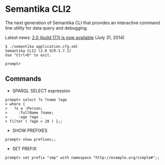 Semantika CLI2
==============
The next generation of Semantika CLI that provides an interactive command line utility for data query and debugging.

Latest news: [2.0 (build 17.1) is now available](https://github.com/obidea/semantika-cli2/releases/tag/v2.0_17.1) (July 31, 2014)

```
$ ./semantika application.cfg.xml
Semantika CLI2 (2.0 SCR-1.7.1)
Use "Ctrl+D" to exit.

prompt>
```

Commands
--------

* SPARQL SELECT expression

```
prompt> select ?x ?name ?age
> where {
>   ?x a :Person;
>     :fullName ?name;
>     :age ?age .
> filter ( ?age > 20 ) };;
```

* SHOW PREFIXES

```
prompt> show prefixes;;
```

* SET PREFIX

```
prompt> set prefix "smp" with namespace "http://example.org/simple#";;
```
